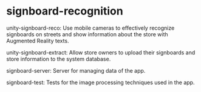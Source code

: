 # signboard-recognition
unity-signboard-reco: Use mobile cameras to effectively recognize signboards on streets and show information about the store with Augmented Reality texts.

unity-signboard-extract: Allow store owners to upload their signboards and store information to the system database.

signboard-server: Server for managing data of the app.

signboard-test: Tests for the image processing techniques used in the app.
